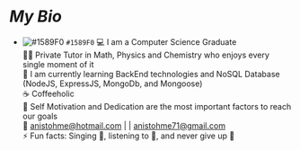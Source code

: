 # *_My Bio_*

- ![#1589F0](https://via.placeholder.com/15/1589F0/1589F0.png) `#1589F0`
:computer: I am a Computer Science Graduate \
🧑‍🏫 Private Tutor in Math, Physics and Chemistry who enjoys every single moment of it \
:beginner: I am currently learning BackEnd technologies and NoSQL Database (NodeJS, ExpressJS, MongoDb, and Mongoose) \
:coffee: Coffeeholic \
💬 Self Motivation and Dedication are the most important factors to reach our goals \
:email: anistohme@hotmail.com | | anistohme71@gmail.com \
⚡ Fun facts: Singing :microphone:, listening to :musical_note:, and never give up :muscle:

